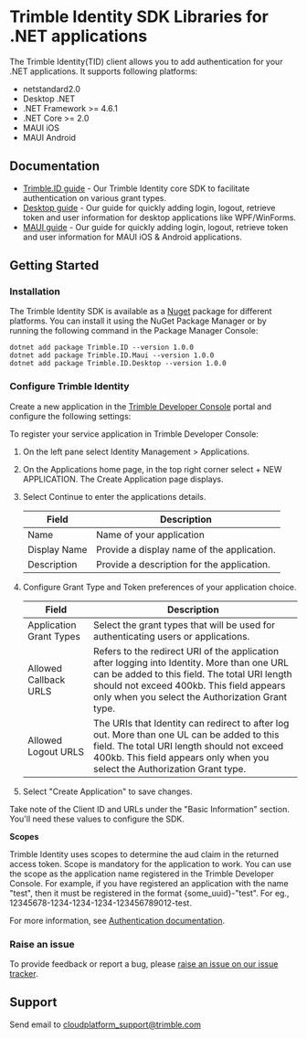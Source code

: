 # Trimble Identity SDK Libraries for .NET applications

The Trimble Identity(TID) client allows you to add authentication for your .NET applications. It supports following platforms:

- netstandard2.0
- Desktop .NET
- .NET Framework >= 4.6.1
- .NET Core >= 2.0
- MAUI iOS 
- MAUI Android

## Documentation

- [Trimble.ID guide](./docs/core/Index.md) - Our Trimble Identity core SDK to facilitate authentication on various grant types.
- [Desktop guide](./docs/desktop/Index.md) - Our guide for quickly adding login, logout, retrieve token and user information for desktop applications like WPF/WinForms.
- [MAUI guide](./docs/maui/Index.md) - Our guide for quickly adding login, logout, retrieve token and user information for MAUI iOS & Android applications.

## Getting Started

### Installation

The Trimble Identity SDK is available as a [Nuget](https://www.nuget.org/packages?q=Trimble.ID) package for different platforms. You can install it using the NuGet Package Manager or by running the following command in the Package Manager Console:

```
dotnet add package Trimble.ID --version 1.0.0
dotnet add package Trimble.ID.Maui --version 1.0.0
dotnet add package Trimble.ID.Desktop --version 1.0.0
```

### Configure Trimble Identity

Create a new application in the [Trimble Developer Console](https://console.trimble.com/home) portal and configure the following settings:

To register your service application in Trimble Developer Console:

1. On the left pane select Identity Management > Applications.

2. On the Applications home page, in the top right corner select + NEW APPLICATION. The Create Application page displays.

3. Select Continue to enter the applications details.

    | Field       | Description |
    | ----------- | ----------- |
    | Name        | Name of your application                    |
    | Display Name| Provide a display name of the application.  |
    | Description | Provide a description for the application.  |

4. Configure Grant Type and Token preferences of your application choice.

    | Field       | Description |
    | ----------- | ----------- |
    | Application Grant Types        | Select the grant types that will be used for authenticating users or applications.                    |
    | Allowed Callback URLS| Refers to the redirect URI of the application after logging into Identity. More than one URL can be added to this field. The total URI length should not exceed 400kb. This field appears only when you select the Authorization Grant type.  |
    | Allowed Logout URLS | The URIs that Identity can redirect to after log out. More than one UL can be added to this field. The total URI length should not exceed 400kb. This field appears only when you select the Authorization Grant type.  |

5. Select "Create Application" to save changes.

Take note of the Client ID and URLs under the "Basic Information" section. You'll need these values to configure the SDK.

**Scopes**

Trimble Identity uses scopes to determine the aud claim in the returned access token. Scope is mandatory for the application to work. You can use the scope as the application name registered in the Trimble Developer Console. For example, if you have registered an application with the name "test", then it must be registered in the format {some_uuid}-"test". For eg., 12345678-1234-1234-1234-123456789012-test.

For more information, see [Authentication documentation](https://developer.trimble.com/docs/authentication).

### Raise an issue

To provide feedback or report a bug, please [raise an issue on our issue tracker](https://github.com/trimble-oss/tcp-sdk-docs-for-net/issues).

## <a name="support">Support</a>

Send email to [cloudplatform_support@trimble.com](mailto:cloudplatform_support@trimble.com)
